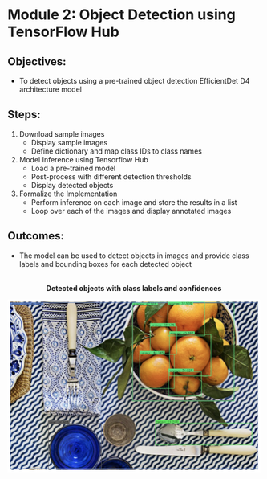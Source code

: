 # Module 2: Object Detection using TensorFlow Hub

## Objectives:
- To detect objects using a pre-trained object detection EfficientDet D4 architecture model

## Steps:
1. Download sample images
    - Display sample images
    - Define dictionary and map class IDs to class names
2. Model Inference using Tensorflow Hub
    - Load a pre-trained model
    - Post-process with different detection thresholds
    - Display detected objects
3. Formalize the Implementation
    - Perform inference on each image and store the results in a list
    - Loop over each of the images and display annotated images

## Outcomes:
- The model can be used to detect objects in images and provide class labels and bounding boxes for each detected object
<br><br>
<p align="center"><b>Detected objects with class labels and confidences</b></p>
<div align="center">
  <img src="https://github.com/OCR-tech/OCR-tech/blob/main/docs/img/module_cv2a.png"/>
</div>
<br>